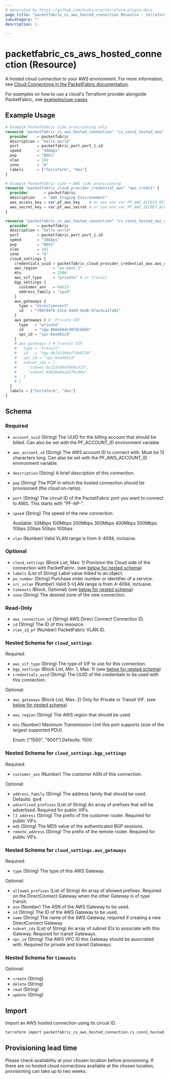 ```yaml
---
# generated by https://github.com/hashicorp/terraform-plugin-docs
page_title: "packetfabric_cs_aws_hosted_connection Resource - terraform-provider-packetfabric"
subcategory: ""
description: |-
  
---
```


# packetfabric_cs_aws_hosted_connection (Resource)

A hosted cloud connection to your AWS environment. For more information, see [Cloud Connections in the PacketFabric documentation](https://docs.packetfabric.com/cloud/).

For examples on how to use a cloud's Terraform provider alongside PacketFabric, see [examples/use-cases](https://github.com/PacketFabric/terraform-provider-packetfabric/tree/main/examples/use-cases).

## Example Usage

```terraform
# Example PacketFabric side provisioning only
resource "packetfabric_cs_aws_hosted_connection" "cs_conn1_hosted_aws" {
  provider    = packetfabric
  description = "hello world"
  port        = packetfabric_port.port_1.id
  speed       = "10Gbps"
  pop         = "BOS1"
  vlan        = 102
  zone        = "A"
  labels      = ["terraform", "dev"]
}

# Example PacketFabric side + AWS side provisioning
resource "packetfabric_cloud_provider_credential_aws" "aws_creds1" {
  provider       = packetfabric
  description    = "AWS Staging Environement"
  aws_access_key = var.pf_aws_key    # or use env var PF_AWS_ACCESS_KEY_ID
  aws_secret_key = var.pf_aws_secret # or use env var PF_AWS_SECRET_ACCESS_KEY
}

resource "packetfabric_cs_aws_hosted_connection" "cs_conn1_hosted_aws_cloud_side" {
  provider    = packetfabric
  description = "hello world"
  port        = packetfabric_port.port_1.id
  speed       = "10Gbps"
  pop         = "BOS1"
  vlan        = 102
  zone        = "A"
  cloud_settings {
    credentials_uuid = packetfabric_cloud_provider_credential_aws.aws_creds1.id
    aws_region       = "us-east-1"
    mtu              = 1500
    aws_vif_type     = "private" # or transit
    bgp_settings {
      customer_asn   = 64513
      address_family = "ipv4"
    }
    aws_gateways {
      type = "directconnect"
      id   = "760f047b-53ce-4a9d-9ed6-6fac5ca2fa81"
    }
    aws_gateways { #  Private VIF
      type   = "private"
      id     = "vgw-066eb6dcd07dcbb65"
      vpc_id = "vpc-bea401c4"
    }
    # aws_gateways { # Transit VIF
    #   type = "transit"
    #   id   = "tgw-0b7a1390af74b9728"
    #   vpc_id = "vpc-bea401c4"
    #   subnet_ids = [
    #     "subnet-0c222c8047660ca13",
    #     "subnet-03838a8ea2270c40a"
    #   ]
    # }
  }
  labels = ["terraform", "dev"]
}
```


<!-- schema generated by tfplugindocs -->
## Schema

### Required

- `account_uuid` (String) The UUID for the billing account that should be billed. Can also be set with the PF_ACCOUNT_ID environment variable.
- `aws_account_id` (String) The AWS account ID to connect with. Must be 12 characters long. Can also be set with the PF_AWS_ACCOUNT_ID environment variable.
- `description` (String) A brief description of this connection.
- `pop` (String) The POP in which the hosted connection should be provisioned (the cloud on-ramp).
- `port` (String) The circuit ID of the PacketFabric port you want to connect to AWS. This starts with "PF-AP-".
- `speed` (String) The speed of the new connection.

	Available: 50Mbps 100Mbps 200Mbps 300Mbps 400Mbps 500Mbps 1Gbps 2Gbps 5Gbps 10Gbps
- `vlan` (Number) Valid VLAN range is from 4-4094, inclusive.

### Optional

- `cloud_settings` (Block List, Max: 1) Provision the Cloud side of the connection with PacketFabric. (see [below for nested schema](#nestedblock--cloud_settings))
- `labels` (List of String) Label value linked to an object.
- `po_number` (String) Purchase order number or identifier of a service.
- `src_svlan` (Number) Valid S-VLAN range is from 4-4094, inclusive.
- `timeouts` (Block, Optional) (see [below for nested schema](#nestedblock--timeouts))
- `zone` (String) The desired zone of the new connection.

### Read-Only

- `aws_connection_id` (String) AWS Direct Connect Connection ID.
- `id` (String) The ID of this resource.
- `vlan_id_pf` (Number) PacketFabric VLAN ID.

<a id="nestedblock--cloud_settings"></a>
### Nested Schema for `cloud_settings`

Required:

- `aws_vif_type` (String) The type of VIF to use for this connection.
- `bgp_settings` (Block List, Min: 1, Max: 1) (see [below for nested schema](#nestedblock--cloud_settings--bgp_settings))
- `credentials_uuid` (String) The UUID of the credentials to be used with this connection.

Optional:

- `aws_gateways` (Block List, Max: 2) Only for Private or Transit VIF. (see [below for nested schema](#nestedblock--cloud_settings--aws_gateways))
- `aws_region` (String) The AWS region that should be used.
- `mtu` (Number) Maximum Transmission Unit this port supports (size of the largest supported PDU).

	Enum: ["1500", "9001"] Defaults: 1500

<a id="nestedblock--cloud_settings--bgp_settings"></a>
### Nested Schema for `cloud_settings.bgp_settings`

Required:

- `customer_asn` (Number) The customer ASN of this connection.

Optional:

- `address_family` (String) The address family that should be used. Defaults: ipv4
- `advertised_prefixes` (List of String) An array of prefixes that will be advertised. Required for public VIFs.
- `l3_address` (String) The prefix of the customer router. Required for public VIFs.
- `md5` (String) The MD5 value of the authenticated BGP sessions.
- `remote_address` (String) The prefix of the remote router. Required for public VIFs.


<a id="nestedblock--cloud_settings--aws_gateways"></a>
### Nested Schema for `cloud_settings.aws_gateways`

Required:

- `type` (String) The type of this AWS Gateway.

Optional:

- `allowed_prefixes` (List of String) An array of allowed prefixes. Required on the DirectConnect Gateway when the other Gateway is of type transit.
- `asn` (Number) The ASN of the AWS Gateway to be used.
- `id` (String) The ID of the AWS Gateway to be used.
- `name` (String) The name of the AWS Gateway, required if creating a new DirectConnect Gateway.
- `subnet_ids` (List of String) An array of subnet IDs to associate with this Gateway. Required for transit Gateways.
- `vpc_id` (String) The AWS VPC ID this Gateway should be associated with. Required for private and transit Gateways.



<a id="nestedblock--timeouts"></a>
### Nested Schema for `timeouts`

Optional:

- `create` (String)
- `delete` (String)
- `read` (String)
- `update` (String)





## Import

Import an AWS hosted connection using its circuit ID.

```bash
terraform import packetfabric_cs_aws_hosted_connection.cs_conn1_hosted_aws PF-CC-WDC-NYC-1726496-PF
```

## Provisioning lead time

Please check availability at your chosen location before provisioning. 
If there are no hosted cloud connections available at the chosen location, provisioning can take up to two weeks.
